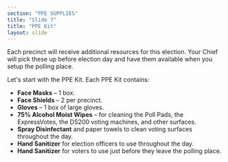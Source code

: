 ```yaml
---
section: "PPE SUPPLIES"
title: "Slide 7"
title: "PPE Kit"
layout: slide
---
```


Each precinct will receive additional resources for this election. Your Chief will pick these up before election day and have them available when you setup the polling place.

Let's start with the PPE Kit. Each PPE Kit contains:

- **Face Masks** – 1 box.
- **Face Shields** – 2 per precinct.
- **Gloves** – 1 box of large gloves.
- **75% Alcohol Moist Wipes** – for cleaning the Poll Pads, the ExpressVotes, the DS200 voting machines, and other surfaces.
- **Spray Disinfectant** and paper towels to clean voting surfaces throughout the day.
- **Hand Sanitizer** for election officers to use throughout the day.
- **Hand Sanitizer** for voters to use just before they leave the polling place.
